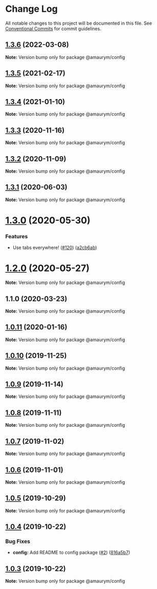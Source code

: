 # Change Log

All notable changes to this project will be documented in this file.
See [Conventional Commits](https://conventionalcommits.org) for commit guidelines.

## [1.3.6](https://github.com/amaurym/config/compare/v1.3.5...v1.3.6) (2022-03-08)

**Note:** Version bump only for package @amaurym/config





## [1.3.5](https://github.com/amaurym/config/compare/v1.3.4...v1.3.5) (2021-02-17)

**Note:** Version bump only for package @amaurym/config





## [1.3.4](https://github.com/amaurym/config/compare/v1.3.3...v1.3.4) (2021-01-10)

**Note:** Version bump only for package @amaurym/config





## [1.3.3](https://github.com/amaurym/config/compare/v1.3.2...v1.3.3) (2020-11-16)

**Note:** Version bump only for package @amaurym/config





## [1.3.2](https://github.com/amaurym/config/compare/v1.3.1...v1.3.2) (2020-11-09)

**Note:** Version bump only for package @amaurym/config





## [1.3.1](https://github.com/amaurym/config/compare/v1.3.0...v1.3.1) (2020-06-03)

**Note:** Version bump only for package @amaurym/config





# [1.3.0](https://github.com/amaurym/config/compare/v1.2.0...v1.3.0) (2020-05-30)


### Features

* Use tabs everywhere! ([#120](https://github.com/amaurym/config/issues/120)) ([a2cb6ab](https://github.com/amaurym/config/commit/a2cb6aba9fffa9900765b05287f62ce5185372e9))





# [1.2.0](https://github.com/amaurym/config/compare/v1.1.0...v1.2.0) (2020-05-27)

**Note:** Version bump only for package @amaurym/config





## 1.1.0 (2020-03-23)

**Note:** Version bump only for package @amaurym/config





## [1.0.11](https://github.com/amaurym/config/compare/v1.0.10...v1.0.11) (2020-01-16)

**Note:** Version bump only for package @amaurym/config





## [1.0.10](https://github.com/amaurym/config/compare/v1.0.9...v1.0.10) (2019-11-25)

**Note:** Version bump only for package @amaurym/config





## [1.0.9](https://github.com/amaurym/config/compare/v1.0.8...v1.0.9) (2019-11-14)

**Note:** Version bump only for package @amaurym/config





## [1.0.8](https://github.com/amaurym/config/compare/v1.0.7...v1.0.8) (2019-11-11)

**Note:** Version bump only for package @amaurym/config





## [1.0.7](https://github.com/amaurym/config/compare/v1.0.6...v1.0.7) (2019-11-02)

**Note:** Version bump only for package @amaurym/config





## [1.0.6](https://github.com/amaurym/config/compare/v1.0.5...v1.0.6) (2019-11-01)

**Note:** Version bump only for package @amaurym/config





## [1.0.5](https://github.com/amaurym/config/compare/v1.0.4...v1.0.5) (2019-10-29)

**Note:** Version bump only for package @amaurym/config





## [1.0.4](https://github.com/amaurym/config/compare/v1.0.3...v1.0.4) (2019-10-22)


### Bug Fixes

* **config:** Add README to config package ([#2](https://github.com/amaurym/config/issues/2)) ([816a5b7](https://github.com/amaurym/config/commit/816a5b7251eaf4d9066eb232d592d06f97e2c871))





## [1.0.3](https://github.com/amaurym/config/compare/v1.0.2...v1.0.3) (2019-10-22)

**Note:** Version bump only for package @amaurym/config
